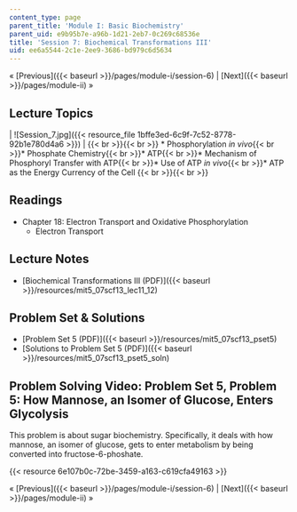 ```yaml
---
content_type: page
parent_title: 'Module I: Basic Biochemistry'
parent_uid: e9b95b7e-a96b-1d21-2eb7-0c269c68536e
title: 'Session 7: Biochemical Transformations III'
uid: ee6a5544-2c1e-2ee9-3686-bd979c6d5634
---
```


« [Previous]({{< baseurl >}}/pages/module-i/session-6) | [Next]({{< baseurl >}}/pages/module-ii) »

Lecture Topics
--------------

| ![Session_7.jpg]({{< resource_file 1bffe3ed-6c9f-7c52-8778-92b1e780d4a6 >}}) |  {{< br >}}{{< br >}} *   Phosphorylation _in vivo_{{< br >}}*   Phosphate Chemistry{{< br >}}*   ATP{{< br >}}*   Mechanism of Phosphoryl Transfer with ATP{{< br >}}*   Use of ATP _in vivo_{{< br >}}*   ATP as the Energy Currency of the Cell {{< br >}}{{< br >}}  

Readings
--------

*   Chapter 18: Electron Transport and Oxidative Phosphorylation
    *   Electron Transport

Lecture Notes
-------------

*   [Biochemical Transformations III (PDF)]({{< baseurl >}}/resources/mit5_07scf13_lec11_12)

Problem Set & Solutions
-----------------------

*   [Problem Set 5 (PDF)]({{< baseurl >}}/resources/mit5_07scf13_pset5)
*   [Solutions to Problem Set 5 (PDF)]({{< baseurl >}}/resources/mit5_07scf13_pset5_soln)

Problem Solving Video: Problem Set 5, Problem 5: How Mannose, an Isomer of Glucose, Enters Glycolysis
-----------------------------------------------------------------------------------------------------

This problem is about sugar biochemistry. Specifically, it deals with how mannose, an isomer of glucose, gets to enter metabolism by being converted into fructose-6-phoshate.

{{< resource 6e107b0c-72be-3459-a163-c619cfa49163 >}}

« [Previous]({{< baseurl >}}/pages/module-i/session-6) | [Next]({{< baseurl >}}/pages/module-ii) »